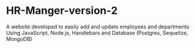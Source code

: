 # HR-Manger-version-2  

A website developed to easily add and update employees and departments  
Using JavaScript, Node.js, Handlebars and Database (Postgres, Sequelize, MongoDB)  
